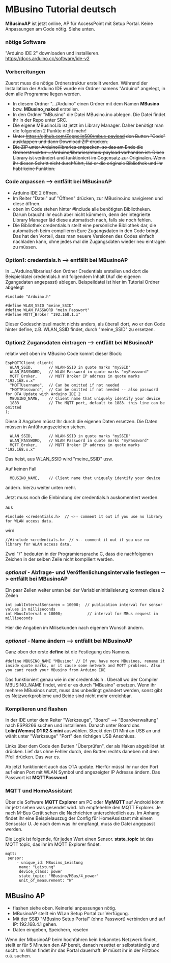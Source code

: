 # MBusino Tutorial deutsch

**MBusinoAP** ist jetzt online, AP für AccessPoint mit Setup Portal. Keine Anpassungen am Code nötig. Siehe unten.

### nötige Software

"Arduino IDE 2" downloaden und installieren.
https://docs.arduino.cc/software/ide-v2

### Vorbereitungen

Zuerst muss die nötige Ordnerstruktur erstellt werden.
Während der Installation der Arduino IDE wurde ein Ordner namens "Arduino" angelegt, in dem alle Programme liegen werden. 

* In diesem Ordner ".../Arduino" einen Ordner mit dem Namen **MBusino** bzw. **MBusino_naked** erstellen. 
* In den Ordner "MBusino" die Datei MBusino.ino ablegen. Die Datei findet ihr in der Repo unter SRC. 
* Die eigene MBusinoLib ist jetzt im Library Manager. Daher benötigt man die folgenden 2 Punkte nicht mehr!
* ~~Unter https://github.com/Zeppelin500/mbus-payload den Butten "Code" ausklappen und dann Download ZIP drücken.~~
* ~~Die ZIP unter Arduino/libraries entpacken, so das am Ende die Ordnerstrucktur .../Arduino/libraries/mbus-payload vorhanden ist. Diese Library ist verändert und funktioniert im Gegensatz zur Originalen. Wenn ihr diesen Schritt nicht durchführt, läd er die originale Bibliothek und ihr habt keine Funktion.~~

### Code anpassen --> entfällt bei MBusinoAP

* Arduino IDE 2 öffnen.
* Im Reiter "Datei" auf "Öffnen" drücken, zur MBusino.ino navigieren und diese öffnen.
* oben im Code stehen hinter #include alle benötigten Bibliotheken. Darum braucht ihr euch aber nicht kümmern, denn der integrierte Library Manager läd diese automatisch nach, falls sie noch fehlen.
* Die Bibliothek credentials.h stellt eine persönliche Bibliothek dar, die automatisch beim compilieren Eure Zugangsdaten in den Code bringt. Das hat den Vorteil, dass man neuere Versionen des Codes einfach nachladen kann, ohne jedes mal die Zugangsdaten wieder neu eintragen zu müssen.

### Option1: credentials.h --> entfällt bei MBusinoAP

In .../Arduino/libraries/ den Ordner Credentials erstellen und dort die Beispieldatei credentials.h mit folgendem Inhalt (Auf die eigenen Zgangsdaten angepasst) ablegen. Beispeildatei ist hier im Tutorial Ordner abgelegt

```
#include "Arduino.h"

#define WLAN_SSID "meine_SSID"
#define WLAN_PASSWORD "mein_Passwort"
#define MQTT_Broker "192.168.1.x"
```
 
Dieser Codeschnipsel macht nichts anders, als überall dort, wo er den Code hinter define, z.B. WLAN_SSID findet, durch "meine_SSID" zu ersetzen.


### Option2 Zugansdaten eintragen --> entfällt bei MBusinoAP

relativ weit oben im MBusino Code kommt dieser Block:
```
EspMQTTClient client(
  WLAN_SSID,       // WLAN-SSID in quote marks "mySSID"
  WLAN_PASSWORD,   // WLAN Password in quote marks "myPassword"
  MQTT_Broker,     // MQTT Broker IP address in quote marks "192.168.x.x"
  "MQTTUsername",  // Can be omitted if not needed
  "MQTTPassword",  // Can be omitted if not needed -- also password for OTA Update with Arduino IDE 2
  MBUSINO_NAME,    // Client name that uniquely identify your device
  1883             // The MQTT port, default to 1883. this line can be omitted
);
```

Diese 3 Angaben müsst Ihr durch die eigenen Daten ersetzen. Die Daten müssen in Anführungszeichen stehen.

```
  WLAN_SSID,       // WLAN-SSID in quote marks "mySSID"
  WLAN_PASSWORD,   // WLAN Password in quote marks "myPassword"
  MQTT_Broker,     // MQTT Broker IP address in quote marks "192.168.x.x"
```
Das heist, aus WLAN_SSID wird "meine_SSID" usw.

Auf keinen Fall

```
  MBUSINO_NAME,    // Client name that uniquely identify your device
```
ändern. hierzu weiter unten mehr.

Jetzt muss noch die Einbindung der credentials.h auskomentiert werden.

aus 
```
#include <credentials.h>  // <-- comment it out if you use no library for WLAN access data.
```
wird
```
//#include <credentials.h>  // <-- comment it out if you use no library for WLAN access data.
```
Zwei "/" bedeuten in der Programiersprache C, dass die nachfolgenen Zeichen in der selben Zeile nicht kompiliert werden.

### *optional -* Abfrage- und Veröffenlichungsintervalle festlegen --> entfällt bei MBusinoAP

Ein paar Zeilen weiter unten bei der Variableninitialisierung kommen diese 2 Zeilen

```
int publIntervalSensoren = 10000;  // publication interval for sensor values in milliseconds
int MbusInterval = 10000;           // interval for MBus request in milliseconds
```

Hier die Angaben im Milisekunden nach eigenem Wunsch ändern.

### *optional -* Name ändern --> entfällt bei MBusinoAP

Ganz oben der erste **define** ist die Festlegung des Namens.

```
#define MBUSINO_NAME "MBusino" // If you have more MBusinos, rename it inside quote marks, or it cause some network and MQTT problems. Also you cant reach your MBusino from Arduino IDE
```

Das funktioniert genau wie in der credentials.h .  Überall wo der Compiler MBUSINO_NAME findet, wird er es durch "MBusino" ersetzen.
Wenn ihr mehrere MBusinos nutzt, muss das unbedingt geändert werden, sonst gibt es Netzwerkprobleme und Beide sind nicht mehr erreichbar.

### Kompilieren und flashen

In der IDE unter dem Reiter "Werkzeuge", "Board" --> "Boardverwaltung" nach ESP8266 suchen und installieren. Danach unter Board das **Lolin(Wemos) D1 R2 & mini** auswählen.
Steckt den D1 Mini an USB an und wählt unter "Werkzeuge" "Port" den richtigen USB Anschluss.

Links über dem Code den Butten "Überprüfen", der als Haken abgebildet ist drücken. Lief das ohne Fehler durch, den Butten rechts daneben mit dem Pfeil drücken.
Das war es. 

Ab jetzt funktioniert auch das OTA update. Hierfür müsst ihr nur den Port auf einen Port mit WLAN Symbol und angezeigter IP Adresse ändern.
Das Passwort ist **MQTTPassword**


### MQTT und HomeAssistant

Über die Software **MQTT Explorer** am PC oder **MyMQTT** auf Android könnt ihr jetzt sehen was gesendet wird. Ich empfehehle den MQTT Explorer.
Je nach M-Bus Gerät sehen die Nachrichten unterschiedlich aus. Im Anhang findet ihr eine Beispielauszug der Config für HomeAssistant mit einem Sensostar U.
Je nach dem was ihr empfangt, muss die Datei angepasst werden.

Die Logik ist folgende, für jeden Wert einen Sensor. **state_topic** ist das MQTT topic, das ihr im MQTT Explorer findet.
```
mqtt:
 sensor:
     - unique_id: MBusino_Leistung
      name: "Leistung"
      device_class: power
      state_topic: "MBusino/MBus/4_power"     
      unit_of_measurement: "W"
```

## MBusino AP

* flashen siehe oben. Keinerlei anpassungen nötig.
* MBusinoAP stellt ein WLan Setup Portal zur Verfügung.
* Mit der SSID "MBusino Setup Portal" (ohne Passwort) verbinden und auf IP: 192.168.4.1 gehen.
* Daten eingeben, Speichern, reseten

Wenn der MbusinoAP beim hochfahren kein bekanntes Netzwerk findet, stellt er für 5 Minuten den AP bereit, danach resettet er selbstständig und sucht.
Im Wlan findet ihr das Portal dauerhaft. IP müsst ihr in der Fritzbox o.ä. suchen.


